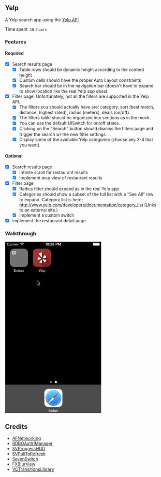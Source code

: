 ## Yelp

A Yelp search app using the [Yelp API](http://developer.rottentomatoes.com/docs/read/JSON).

Time spent: `16 hours`

### Features

#### Required

- [x] Search results page
   - [x] Table rows should be dynamic height according to the content height
   - [x] Custom cells should have the proper Auto Layout constraints
   - [x] Search bar should be in the navigation bar (doesn't have to expand to show location like the real Yelp app does).
- [x] Filter page. Unfortunately, not all the filters are supported in the Yelp API.
   - [x] The filters you should actually have are: category, sort (best match, distance, highest rated), radius (meters), deals (on/off).
   - [x] The filters table should be organized into sections as in the mock.
   - [x] You can use the default UISwitch for on/off states.
   - [x] Clicking on the "Search" button should dismiss the filters page and trigger the search w/ the new filter settings.
   - [x] Display some of the available Yelp categories (choose any 3-4 that you want).

#### Optional

- [x] Search results page
   - [x] Infinite scroll for restaurant results
   - [x] Implement map view of restaurant results
- [x] Filter page
   - [x] Radius filter should expand as in the real Yelp app
   - [x] Categories should show a subset of the full list with a "See All" row to expand. Category list is here: http://www.yelp.com/developers/documentation/category_list (Links to an external site.)
   - [x] implement a custom switch
- [x] Implement the restaurant detail page.

### Walkthrough

![Video Walkthrough](./gif/walkthrough-02.gif)

Credits
---------
* [AFNetworking](https://github.com/AFNetworking/AFNetworking)
* [BDBOAuth1Manager](https://github.com/bdbergeron/BDBOAuth1Manager)
* [SVProgressHUD](https://github.com/TransitApp/SVProgressHUD)
* [SVPullToRefresh](https://github.com/samvermette/SVPullToRefresh)
* [SevenSwitch](https://github.com/bvogelzang/SevenSwitch)
* [FXBlurView](https://github.com/nicklockwood/FXBlurView)
* [VCTransitionsLibrary](https://github.com/ColinEberhardt/VCTransitionsLibrary)